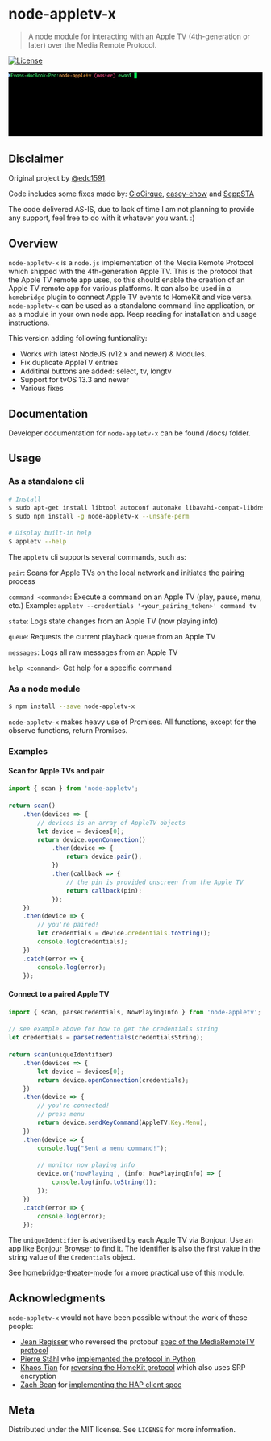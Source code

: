 # node-appletv-x

> A node module for interacting with an Apple TV (4th-generation or later) over the Media Remote Protocol.

[![License][license-image]][license-url]

![](images/pairing.gif)

## Disclaimer

Original project by [@edc1591](https://twitter.com/edc1591).

Code includes some fixes made by: [GioCirque](https://github.com/GioCirque/node-appletv), [casey-chow](https://github.com/casey-chow/node-appletv) and [SeppSTA](https://github.com/SeppSTA/node-appletv)

The code delivered AS-IS, due to lack of time I am not planning to provide any support, feel free to do with it whatever you want. :)

## Overview

`node-appletv-x` is a `node.js` implementation of the Media Remote Protocol which shipped with the 4th-generation Apple TV. This is the protocol that the Apple TV remote app uses, so this should enable the creation of an Apple TV remote app for various platforms. It can also be used in a `homebridge` plugin to connect Apple TV events to HomeKit and vice versa. `node-appletv-x` can be used as a standalone command line application, or as a module in your own node app. Keep reading for installation and usage instructions.

This version adding following funtionality:
* Works with latest NodeJS (v12.x and newer) & Modules.
* Fix duplicate AppleTV entries
* Additinal buttons are added: select, tv, longtv
* Support for tvOS 13.3 and newer
* Various fixes

## Documentation

Developer documentation for `node-appletv-x` can be found /docs/ folder.

## Usage

### As a standalone cli

```bash
# Install
$ sudo apt-get install libtool autoconf automake libavahi-compat-libdnssd-dev
$ sudo npm install -g node-appletv-x --unsafe-perm

# Display built-in help
$ appletv --help
```

The `appletv` cli supports several commands, such as:

`pair`: Scans for Apple TVs on the local network and initiates the pairing process

`command <command>`: Execute a command on an Apple TV (play, pause, menu, etc.)
Example: `appletv --credentials '<your_pairing_token>' command tv`

`state`: Logs state changes from an Apple TV (now playing info)

`queue`: Requests the current playback queue from an Apple TV

`messages`: Logs all raw messages from an Apple TV

`help <command>`: Get help for a specific command


### As a node module

```bash
$ npm install --save node-appletv-x
```

`node-appletv-x` makes heavy use of Promises. All functions, except for the observe functions, return Promises.

### Examples

#### Scan for Apple TVs and pair

```typescript
import { scan } from 'node-appletv';

return scan()
    .then(devices => {
    	// devices is an array of AppleTV objects
    	let device = devices[0];
    	return device.openConnection()
    		.then(device => {
    			return device.pair();
    		})
    		.then(callback => {
    			// the pin is provided onscreen from the Apple TV
    			return callback(pin);
    		});
    })
    .then(device => {
    	// you're paired!
    	let credentials = device.credentials.toString();
    	console.log(credentials);
    })
    .catch(error => {
    	console.log(error);
    });
```

#### Connect to a paired Apple TV

```typescript
import { scan, parseCredentials, NowPlayingInfo } from 'node-appletv';

// see example above for how to get the credentials string
let credentials = parseCredentials(credentialsString);

return scan(uniqueIdentifier)
    .then(devices => {
    	let device = devices[0];
    	return device.openConnection(credentials);
    })
    .then(device => {
    	// you're connected!
    	// press menu
    	return device.sendKeyCommand(AppleTV.Key.Menu);
    })
    .then(device => {
    	console.log("Sent a menu command!");
    	
    	// monitor now playing info
    	device.on('nowPlaying', (info: NowPlayingInfo) => {
    		console.log(info.toString());
    	});
    })
    .catch(error => {
    	console.log(error);
    });
```

The `uniqueIdentifier` is advertised by each Apple TV via Bonjour. Use an app like [Bonjour Browser](http://www.tildesoft.com) to find it. The identifier is also the first value in the string value of the `Credentials` object.

See [homebridge-theater-mode](https://github.com/edc1591/homebridge-theater-mode) for a more practical use of this module.

## Acknowledgments

`node-appletv-x` would not have been possible without the work of these people:

* [Jean Regisser](https://github.com/jeanregisser) who reversed the protobuf [spec of the MediaRemoteTV protocol](https://github.com/jeanregisser/mediaremotetv-protocol)
* [Pierre Ståhl](https://github.com/postlund) who [implemented the protocol in Python](https://github.com/postlund/pyatv)
* [Khaos Tian](https://github.com/KhaosT) for [reversing the HomeKit protocol](https://github.com/KhaosT/HAP-NodeJS) which also uses SRP encryption
* [Zach Bean](https://github.com/forty2) for [implementing the HAP client spec](https://github.com/forty2/hap-client)

## Meta

Distributed under the MIT license. See ``LICENSE`` for more information.

[license-image]: https://img.shields.io/badge/License-MIT-blue.svg
[license-url]: LICENSE
